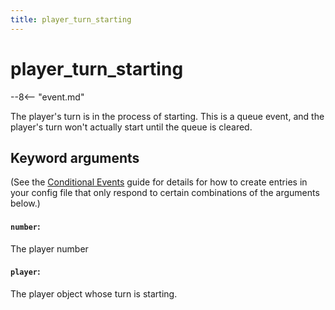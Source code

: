 ```yaml
---
title: player_turn_starting
---
```


# player_turn_starting


--8<-- "event.md"

The player's turn is in the process of starting. This is a queue event,
and the player's turn won't actually start until the queue is cleared.

## Keyword arguments

(See the [Conditional Events](overview/conditional.md)
guide for details for how to create entries in your config file that
only respond to certain combinations of the arguments below.)

#### `number`:

The player number

#### `player`:

The player object whose turn is starting.
